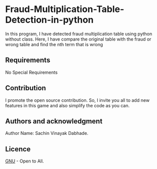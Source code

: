 # Fraud-Multiplication-Table-Detection-in-python
In this program,  I have detected fraud multiplication table using python without class. Here, I have compare the original table with the fraud or wrong table and find the nth term that is wrong
## Requirements
No Special Requirements

## Contribution
I promote the open source contribution. So, I invite you all to add new features in this game and also simplify the code as you can.

## Authors and acknowledgment
Author Name: Sachin Vinayak Dabhade.

## Licence
[GNU](https://choosealicense.com/licenses/gpl-3.0/) - Open to All.
